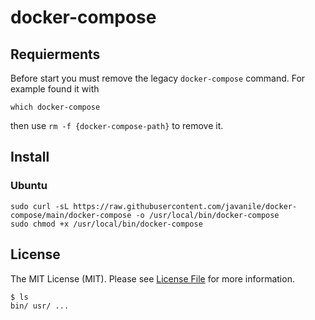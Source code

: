 # docker-compose

## Requierments

Before start you must remove the legacy `docker-compose` command. For example found it with 

```shell
which docker-compose
```

then use `rm -f {docker-compose-path}` to remove it.

## Install

### Ubuntu

```shell
sudo curl -sL https://raw.githubusercontent.com/javanile/docker-compose/main/docker-compose -o /usr/local/bin/docker-compose
sudo chmod +x /usr/local/bin/docker-compose
```

## License

The MIT License (MIT). Please see [License File](LICENSE) for more information.



```shell
$ ls
bin/ usr/ ...
```
